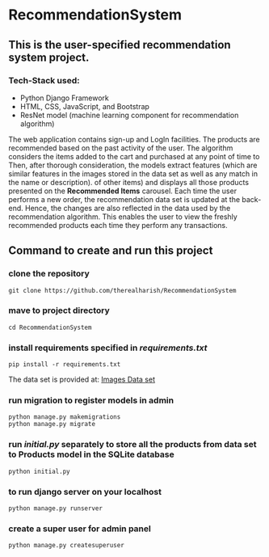 # RecommendationSystem

## This is the user-specified recommendation system project.

### Tech-Stack used:
* Python
Django Framework
* HTML, CSS, JavaScript, and Bootstrap
* ResNet model (machine learning component for recommendation algorithm)

The web application contains sign-up and LogIn facilities.
The products are recommended based on the past activity of the user. The algorithm considers the items added to the cart and purchased at any point of time to
Then, after thorough consideration, the models extract features (which are similar features in the images stored in the data set as well as any match in the name or description).
of other items) and displays all those products presented on the **Recommended Items** carousel.
Each time the user performs a new order, the recommendation data set is updated at the back-end. Hence, the changes are also reflected in the data used by the recommendation algorithm.
This enables the user to view the freshly recommended products each time they perform any transactions.

## Command to create and run this project

### clone the repository

```
git clone https://github.com/therealharish/RecommendationSystem
```

### mave to project directory
```
cd RecommendationSystem
```

### install requirements specified in _requirements.txt_
```
pip install -r requirements.txt
```

The data set is provided at: [Images Data set](https://www.kaggle.com/datasets/paramaggarwal/fashion-product-images-small?select=images)

### run migration to register models in admin
```
python manage.py makemigrations
python manage.py migrate
```

### run _initial.py_ separately to store all the products from data set to Products model in the SQLite database
```
python initial.py
```

### to run django server on your localhost
```
python manage.py runserver
```

### create a super user for admin panel
```
python manage.py createsuperuser
```





